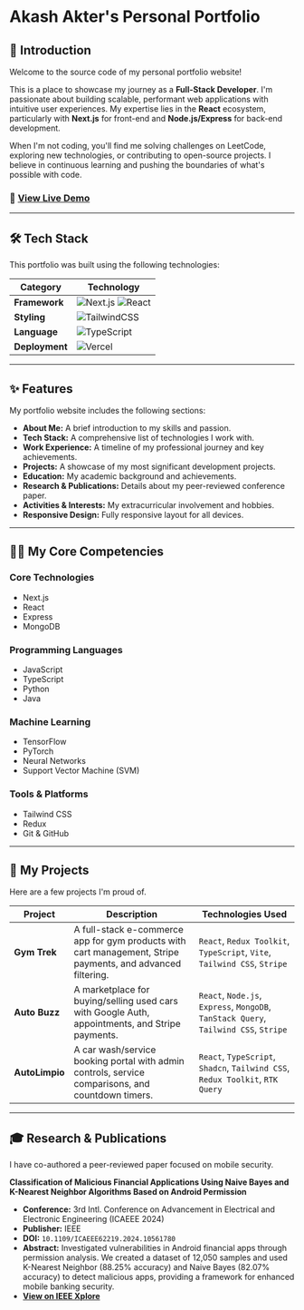 # Akash Akter's Personal Portfolio

## 👋 Introduction

Welcome to the source code of my personal portfolio website!

This is a place to showcase my journey as a **Full-Stack Developer**. I'm passionate about building scalable, performant web applications with intuitive user experiences. My expertise lies in the **React** ecosystem, particularly with **Next.js** for front-end and **Node.js/Express** for back-end development.

When I'm not coding, you'll find me solving challenges on LeetCode, exploring new technologies, or contributing to open-source projects. I believe in continuous learning and pushing the boundaries of what's possible with code.

### 🚀 **[View Live Demo](https://akash-akter.vercel.app/)**

---

## 🛠️ Tech Stack

This portfolio was built using the following technologies:

| Category          | Technology                                                                                                                                                                                                                                                              |
| ----------------- | ----------------------------------------------------------------------------------------------------------------------------------------------------------------------------------------------------------------------------------------------------------------------- |
| **Framework** | ![Next.js](https://img.shields.io/badge/Next-black?style=for-the-badge&logo=next.js&logoColor=white) ![React](https://img.shields.io/badge/react-%2320232a.svg?style=for-the-badge&logo=react&logoColor=%2361DAFB)                                                           |
| **Styling** | ![TailwindCSS](https://img.shields.io/badge/tailwindcss-%2338B2AC.svg?style=for-the-badge&logo=tailwind-css&logoColor=white)                                                                                                                                                |
| **Language** | ![TypeScript](https://img.shields.io/badge/typescript-%23007ACC.svg?style=for-the-badge&logo=typescript&logoColor=white)                                                                                                                                                   |
| **Deployment** | ![Vercel](https://img.shields.io/badge/Vercel-000000?style=for-the-badge&logo=vercel&logoColor=white)                                                                                                                                                                       |

---

## ✨ Features

My portfolio website includes the following sections:

-   **About Me:** A brief introduction to my skills and passion.
-   **Tech Stack:** A comprehensive list of technologies I work with.
-   **Work Experience:** A timeline of my professional journey and key achievements.
-   **Projects:** A showcase of my most significant development projects.
-   **Education:** My academic background and achievements.
-   **Research & Publications:** Details about my peer-reviewed conference paper.
-   **Activities & Interests:** My extracurricular involvement and hobbies.
-   **Responsive Design:** Fully responsive layout for all devices.

---

## 👨‍💻 My Core Competencies

### Core Technologies
-   Next.js
-   React
-   Express
-   MongoDB

### Programming Languages
-   JavaScript
-   TypeScript
-   Python
-   Java

### Machine Learning
-   TensorFlow
-   PyTorch
-   Neural Networks
-   Support Vector Machine (SVM)

### Tools & Platforms
-   Tailwind CSS
-   Redux
-   Git & GitHub

---

## 🚀 My Projects

Here are a few projects I'm proud of.

| Project                                    | Description                                                                                          | Technologies Used                                                              |
| ------------------------------------------ | ---------------------------------------------------------------------------------------------------- | ------------------------------------------------------------------------------ |
| **Gym Trek** | A full-stack e-commerce app for gym products with cart management, Stripe payments, and advanced filtering. | `React`, `Redux Toolkit`, `TypeScript`, `Vite`, `Tailwind CSS`, `Stripe`       |
| **Auto Buzz** | A marketplace for buying/selling used cars with Google Auth, appointments, and Stripe payments.        | `React`, `Node.js`, `Express`, `MongoDB`, `TanStack Query`, `Tailwind CSS`, `Stripe` |
| **AutoLimpio** | A car wash/service booking portal with admin controls, service comparisons, and countdown timers.      | `React`, `TypeScript`, `Shadcn`, `Tailwind CSS`, `Redux Toolkit`, `RTK Query`  |

---

## 🎓 Research & Publications

I have co-authored a peer-reviewed paper focused on mobile security.

**Classification of Malicious Financial Applications Using Naive Bayes and K-Nearest Neighbor Algorithms Based on Android Permission**

-   **Conference:** 3rd Intl. Conference on Advancement in Electrical and Electronic Engineering (ICAEEE 2024)
-   **Publisher:** IEEE
-   **DOI:** `10.1109/ICAEEE62219.2024.10561780`
-   **Abstract:** Investigated vulnerabilities in Android financial apps through permission analysis. We created a dataset of 12,050 samples and used K-Nearest Neighbor ($88.25\%$ accuracy) and Naive Bayes ($82.07\%$ accuracy) to detect malicious apps, providing a framework for enhanced mobile banking security.
-   **[View on IEEE Xplore](https://doi.org/10.1109/ICAEEE62219.2024.10561780)**
